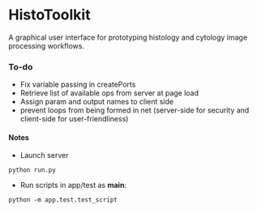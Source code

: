 # HistoToolkit

A graphical user interface for prototyping histology and cytology image processing workflows.

### To-do
* Fix variable passing in createPorts
* Retrieve list of available ops from server at page load
* Assign param and output names to client side
* prevent loops from being formed in net (server-side for security and client-side for user-friendliness)

#### Notes
* Launch server
```
python run.py
```

* Run scripts in app/test as __main__:
```
python -m app.test.test_script
```
